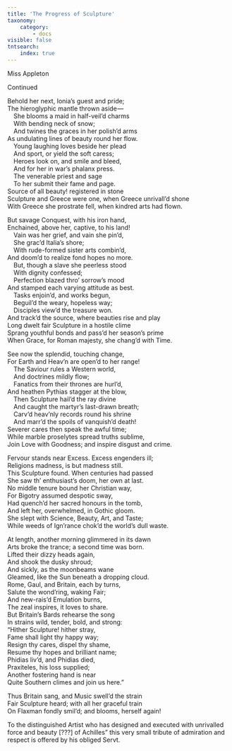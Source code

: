 ```yaml
---
title: 'The Progress of Sculpture'
taxonomy:
    category:
        - docs
visible: false
tntsearch:
    index: true
---
```


<div class="author">Miss Appleton</div>

<span class="title">Continued</span>

Behold her next, Ionia’s guest and pride;  
The hieroglyphic mantle thrown aside —   
&emsp;She blooms a maid in half-veil’d charms  
&emsp;With bending neck of snow;  
&emsp;And twines the graces in her polish’d arms  
As undulating lines of beauty round her flow.  
&emsp;Young laughing loves beside her plead  
&emsp;And sport, or yield the soft caress;  
&emsp;Heroes look on, and smile and bleed,  
&emsp;And for her in war’s phalanx press.  
&emsp;The venerable priest and sage  
&emsp;To her submit their fame and page.  
Source of all beauty! registered in stone  
Sculpture and Greece were one, when Greece unrivall’d shone  
With Greece she prostrate fell, when kindred arts had flown.

But savage Conquest, with his iron hand,  
Enchained, above her, captive, to his land!  
&emsp;Vain was her grief, and vain she pin’d,  
&emsp;She grac’d Italia’s shore;  
&emsp;With rude-formed sister arts combin’d,  
And doom’d to realize fond hopes no more.  
&emsp;But, though a slave she peerless stood  
&emsp;With dignity confessed;  
&emsp;Perfection blazed thro’ sorrow’s mood  
And stamped each varying attitude as best.  
&emsp;Tasks enjoin’d, and works begun,  
&emsp;Beguil’d the weary, hopeless way;  
&emsp;Disciples view’d the treasure won.  
And track’d the source, where beauties rise and play  
Long dwelt fair Sculpture in a hostile clime  
Sprang youthful bonds and pass’d her season’s prime  
When Grace, for Roman majesty, she chang’d with Time.

See now the splendid, touching change,  
For Earth and Heav’n are open’d to her range!  
&emsp;The Saviour rules a Western world,  
&emsp;And doctrines mildly flow;  
&emsp;Fanatics from their thrones are hurl’d,  
And heathen Pythias stagger at the blow,  
&emsp;Then Sculpture hail’d the ray divine  
&emsp;And caught the martyr’s last-drawn breath;  
&emsp;Carv’d heav’nly records round his shrine  
&emsp;And marr’d the spoils of vanquish’d death!  
Severer cares then speak the awful time;  
While marble proselytes spread truths sublime,  
Join Love with Goodness; and inspire disgust and crime.

Fervour stands near Excess. Excess engenders ill;  
Religions madness, is but madness still.  
This Sculpture found. When centuries had passed  
She saw th’ enthusiast’s doom, her own at last.  
No middle tenure bound her Christian way,  
For Bigotry assumed despotic sway,  
Had quench’d her sacred honours in the tomb,  
And left her, overwhelmed, in Gothic gloom.  
She slept with Science, Beauty, Art, and Taste;  
While weeds of Ign’rance chok’d the world’s dull waste.

At length, another morning glimmered in its dawn  
Arts broke the trance; a second time was born.  
Lifted their dizzy heads again,  
And shook the dusky shroud;  
And sickly, as the moonbeams wane  
Gleamed, like the Sun beneath a dropping cloud.  
Rome, Gaul, and Britain, each by turns,  
Salute the wond’ring, waking Fair;  
And new-rais’d Emulation burns,  
The zeal inspires, it loves to share.  
But Britain’s Bards rehearse the song  
In strains wild, tender, bold, and strong:  
“Hither Sculpture! hither stray,  
Fame shall light thy happy way;  
Resign thy cares, dispel thy shame,  
Resume thy hopes and brilliant name;  
Phidias liv’d, and Phidias died,  
Praxiteles, his loss supplied;  
Another fostering hand is near  
Quite Southern climes and join us here.”

Thus Britain sang, and Music swell’d the strain  
Fair Sculpture heard; with all her graceful train  
On Flaxman fondly smil’d; and blooms, herself again!

To the distinguished Artist who has designed and executed with unrivalled force and beauty <span data-tippy="not visible" class="red">[???]</span> of Achilles” this very small tribute of admiration and respect is offered by his obliged Servt.